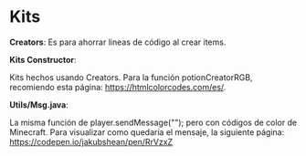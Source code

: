# Kits
**Creators**: 
Es para ahorrar lineas de código al crear items.

**Kits Constructor**: 

Kits hechos usando Creators.
Para la función potionCreatorRGB, recomiendo esta página: https://htmlcolorcodes.com/es/.


**Utils/Msg.java**:

La misma función de player.sendMessage(""); pero con códigos de color de Minecraft.
Para visualizar como quedaría el mensaje, la siguiente página: https://codepen.io/jakubshean/pen/RrVzxZ
